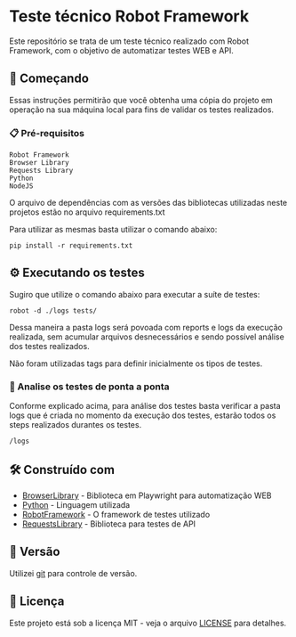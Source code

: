# Teste técnico Robot Framework

Este repositório se trata de um teste técnico realizado com Robot Framework, com o objetivo de automatizar testes WEB e API.

## 🚀 Começando

Essas instruções permitirão que você obtenha uma cópia do projeto em operação na sua máquina local para fins de validar os testes realizados.

### 📋 Pré-requisitos

```
Robot Framework
Browser Library
Requests Library
Python
NodeJS
```

O arquivo de dependências com as versões das bibliotecas utilizadas neste projetos estão no arquivo requirements.txt

Para utilizar as mesmas basta utilizar o comando abaixo:

```
pip install -r requirements.txt
```

## ⚙️ Executando os testes

Sugiro que utilize o comando abaixo para executar a suíte de testes:

```
robot -d ./logs tests/
```

Dessa maneira a pasta logs será povoada com reports e logs da execução realizada, sem acumular arquivos desnecessários e sendo possível análise dos testes realizados.

Não foram utilizadas tags para definir inicialmente os tipos de testes.

### 🔩 Analise os testes de ponta a ponta

Conforme explicado acima, para análise dos testes basta verificar a pasta logs que é criada no momento da execução dos testes, estarão todos os steps realizados durantes os testes.

```
/logs
```

## 🛠️ Construído com

* [BrowserLibrary](https://github.com/MarketSquare/robotframework-browser) - Biblioteca em Playwright para automatização WEB
* [Python](https://www.python.org/) - Linguagem utilizada 
* [RobotFramework](https://robotframework.org/) - O framework de testes utilizado
* [RequestsLibrary](https://github.com/MarketSquare/robotframework-requests) - Biblioteca para testes de API


## 📌 Versão

Utilizei [git](https://git-scm.com/) para controle de versão. 

## 📄 Licença

Este projeto está sob a licença MIT - veja o arquivo [LICENSE](https://github.com/elvisfagundes/teste-robot-primecontrol/blob/main/LICENSE) para detalhes.
